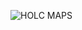 ![HOLC MAPS](https://user-images.githubusercontent.com/81723867/163873644-7db0eef8-0972-48ab-9d37-fafd43fdd4e9.png)

